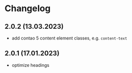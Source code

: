 # Changelog

## 2.0.2 (13.03.2023)
- add contao 5 content element classes, e.g. `content-text`

## 2.0.1 (17.01.2023)
- optimize headings
